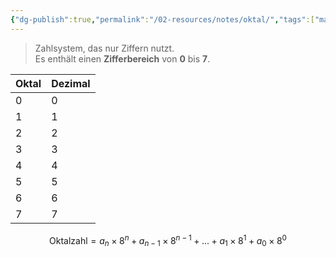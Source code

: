 ```yaml
---
{"dg-publish":true,"permalink":"/02-resources/notes/oktal/","tags":["mathe","informatik"],"noteIcon":"","updated":"2025-08-26T16:35:06.365+02:00"}
---
```


> Zahlsystem, das nur Ziffern nutzt.  
> Es enthält einen **Zifferbereich** von **0** bis **7**.

| Oktal | Dezimal |
| ----- | ------- |
| 0     | 0       |
| 1     | 1       |
| 2     | 2       |
| 3     | 3       |
| 4     | 4       |
| 5     | 5       |
| 6     | 6       |
| 7     | 7       |
$$
\text{Oktalzahl} = a_n \times 8^n + a_{n-1} \times 8^{n-1} + \dots + a_1 \times 8^1 + a_0 \times 8^0
$$